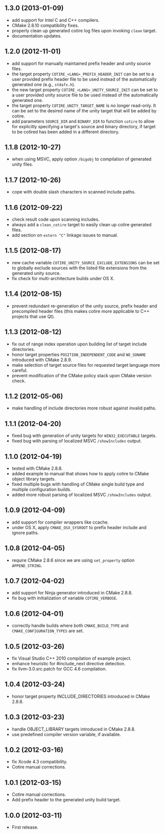 ## 1.3.0 (2013-01-09)

* add support for Intel C and C++ compilers.
* CMake 2.8.10 compatibility fixes.
* properly clean up generated cotire log files upon invoking `clean` target.
* documentation updates.

## 1.2.0 (2012-11-01)

* add support for manually maintained prefix header and unity source files.
* the target property `COTIRE_<LANG>_PREFIX_HEADER_INIT` can be set to a user provided prefix
  header file to be used instead of the automatically generated one (e.g., `stdafx.h`).
* the new target property `COTIRE_<LANG>_UNITY_SOURCE_INIT` can be set to a user provided unity
  source file to be used instead of the automatically generated one.
* the target property `COTIRE_UNITY_TARGET_NAME` is no longer read-only. It can be set to the
  desired name of the unity target that will be added by cotire.
* add parameters `SOURCE_DIR` and `BINARY_DIR` to function `cotire` to allow for explicitly
  specifying a target's source and binary directory, if target to be cotired has been added in a
  different directory.

## 1.1.8 (2012-10-27)

* when using MSVC, apply option `/bigobj` to compilation of generated unity files.

## 1.1.7 (2012-10-26)

* cope with double slash characters in scanned include paths.

## 1.1.6 (2012-09-22)

* check result code upon scanning includes.
* always add a `clean_cotire` target to easily clean up cotire generated files.
* add section on `extern "C"` linkage issues to manual.

## 1.1.5 (2012-08-17)

* new cache variable `COTIRE_UNITY_SOURCE_EXCLUDE_EXTENSIONS` can be set to globally exclude
  sources with the listed file extensions from the generated unity source.
* fix check for multi-architecture builds under OS X.

## 1.1.4 (2012-08-15)

* prevent redundant re-generation of the unity source, prefix header and precompiled header files
  (this makes cotire more applicable to C++ projects that use Qt).

## 1.1.3 (2012-08-12)

* fix out of range index operation upon building list of target include directories.
* honor target properties `POSITION_INDEPENDENT_CODE` and `NO_SONAME` introduced with CMake 2.8.9.
* make selection of target source files for requested target language more careful.
* prevent modification of the CMake policy stack upon CMake version check.

## 1.1.2 (2012-05-06)

* make handling of include directories more robust against invalid paths.

## 1.1.1 (2012-04-20)

* fixed bug with generation of unity targets for `WIN32_EXECUTABLE` targets.
* fixed bug with parsing of localized MSVC `/showIncludes` output.

## 1.1.0 (2012-04-19)

* tested with CMake 2.8.8.
* added example to manual that shows how to apply cotire to CMake object library targets.
* fixed multiple bugs with handling of CMake single build type and multiple configuration builds.
* added more robust parsing of localized MSVC `/showIncludes` output.

## 1.0.9 (2012-04-09)

* add support for compiler wrappers like ccache.
* under OS X, apply `CMAKE_OSX_SYSROOT` to prefix header include and ignore paths.

## 1.0.8 (2012-04-05)

* require CMake 2.8.6 since we are using `set_property` option `APPEND_STRING`.

## 1.0.7 (2012-04-02)

* add support for Ninja generator introduced in CMake 2.8.8.
* fix bug with initialization of variable `COTIRE_VERBOSE`.

## 1.0.6 (2012-04-01)

* correctly handle builds where both `CMAKE_BUILD_TYPE` and `CMAKE_CONFIGURATION_TYPES` are set.

## 1.0.5 (2012-03-26)

* fix Visual Studio C++ 2010 compilation of example project.
* enhance heuristic for #include_next directive detection.
* fix llvm-3.0.src.patch for GCC 4.6 compilation.

## 1.0.4 (2012-03-24)

* honor target property INCLUDE_DIRECTORIES introduced in CMake 2.8.8.

## 1.0.3 (2012-03-23)

* handle OBJECT_LIBRARY targets introduced in CMake 2.8.8.
* use predefined compiler version variable, if available.

## 1.0.2 (2012-03-16)

* fix Xcode 4.3 compatibility.
* Cotire manual corrections.

## 1.0.1 (2012-03-15)

* Cotire manual corrections.
* Add prefix header to the generated unity build target.

## 1.0.0 (2012-03-11)

* First release.
